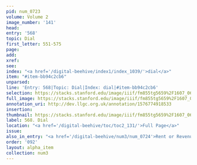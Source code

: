 ```yaml
---
pid: num_0723
volume: Volume 2
image_number: '141'
head: 
entry: '568'
topic: Dial
first_letter: 551-575
page: 
add: 
xref: 
see: 
index: "<a href='/digital-beehive/index1/index_1039/'>dial</a>"
item: "#item-bb94c2cb6"
unparsed: 
line: 'Entry: 568|Topic: Dial|Index: dial|#item-bb94c2cb6'
selection: https://stacks.stanford.edu/image/iiif/fm855tg5659%2F1607_0608/452,3027,2901,438/full/0/default.jpg
full_image: https://stacks.stanford.edu/image/iiif/fm855tg5659%2F1607_0608/full/full/0/default.jpg
annotation_uri: http://dev.llgc.org.uk/annotation/1576774918533
insertion: 
thumbnail: https://stacks.stanford.edu/image/iiif/fm855tg5659%2F1607_0608/452,3027,600,180/250,/0/default.jpg
label: 568. Dial
location: "<a href='/digital-beehive/toc/toc2_131/'>Full Page</a>"
issue: 
also_in_entry: "<a href='/digital-beehive/num3/num_0724'>Rent or Revenue</a>"
order: '092'
layout: alpha_item
collection: num3
---
```

